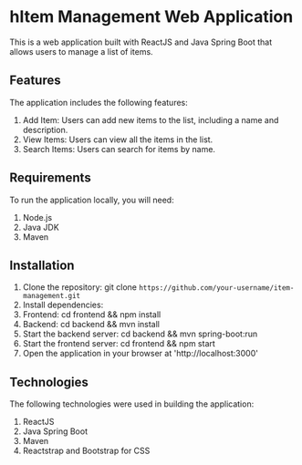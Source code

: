 # hItem Management Web Application
This is a web application built with ReactJS and Java Spring Boot that allows users to manage a list of items.

## Features
The application includes the following features:
1. Add Item: Users can add new items to the list, including a name and description.
2. View Items: Users can view all the items in the list.
3. Search Items: Users can search for items by name.

## Requirements
To run the application locally, you will need:

1. Node.js
2. Java JDK
3. Maven

## Installation
1. Clone the repository: git clone `https://github.com/your-username/item-management.git`
2. Install dependencies:
3. Frontend: cd frontend && npm install
4. Backend: cd backend && mvn install
5. Start the backend server: cd backend && mvn spring-boot:run
6. Start the frontend server: cd frontend && npm start
7. Open the application in your browser at 'http://localhost:3000'

## Technologies
The following technologies were used in building the application:
1. ReactJS
2. Java Spring Boot
3. Maven
4. Reactstrap and Bootstrap for CSS


